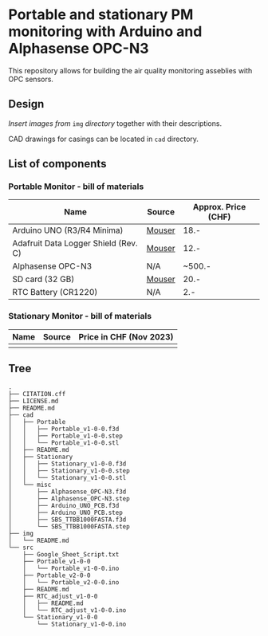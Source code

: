 # Portable and stationary PM monitoring with Arduino and Alphasense OPC-N3

This repository allows for building the air quality monitoring asseblies with OPC sensors.

## Design

_Insert images from_ `img` _directory_ together with their descriptions.

CAD drawings for casings can be located in `cad` directory.

## List of components

### Portable Monitor - bill of materials

| Name | Source | Approx. Price (CHF) |
| ---- | ------ | ----------------------- |
| Arduino UNO (R3/R4 Minima)             | [Mouser](https://www.mouser.ch/ProductDetail/Arduino/ABX00080?qs=ulEaXIWI0c9tbG%2FHj5EzRA%3D%3D) | 18.- |
| Adafruit Data Logger Shield (Rev. C)   | [Mouser](https://www.mouser.ch/ProductDetail/Adafruit/1141?qs=GURawfaeGuAe9uOWyGs1aw%3D%3D) | 12.- |
| Alphasense OPC-N3                      | N/A | ~500.- |
| SD card (32 GB)                        | [Mouser](https://www.mouser.ch/ProductDetail/SanDisk/SDSDAA-032G?qs=EgF7oUuTQmpUPFrDZtLtsQ%3D%3D) | 20.- |
| RTC Battery (CR1220)                   | N/A | 2.- |

### Stationary Monitor - bill of materials

| Name | Source | Price in CHF (Nov 2023) |
| ---- | ------ | ----------------------- |
|      |        |                         |

## Tree

    .
    ├── CITATION.cff
    ├── LICENSE.md
    ├── README.md
    ├── cad
    │   ├── Portable
    │   │   ├── Portable_v1-0-0.f3d
    │   │   ├── Portable_v1-0-0.step
    │   │   └── Portable_v1-0-0.stl
    │   ├── README.md
    │   ├── Stationary
    │   │   ├── Stationary_v1-0-0.f3d
    │   │   ├── Stationary_v1-0-0.step
    │   │   └── Stationary_v1-0-0.stl
    │   └── misc
    │       ├── Alphasense_OPC-N3.f3d
    │       ├── Alphasense_OPC-N3.step
    │       ├── Arduino_UNO_PCB.f3d
    │       ├── Arduino_UNO_PCB.step
    │       ├── SBS_TTBB1000FASTA.f3d
    │       └── SBS_TTBB1000FASTA.step
    ├── img
    │   └── README.md
    └── src
        ├── Google_Sheet_Script.txt
        ├── Portable_v1-0-0
        │   └── Portable_v1-0-0.ino
        ├── Portable_v2-0-0
        │   └── Portable_v2-0-0.ino
        ├── README.md
        ├── RTC_adjust_v1-0-0
        │   ├── README.md
        │   └── RTC_adjust_v1-0-0.ino
        └── Stationary_v1-0-0
            └── Stationary_v1-0-0.ino
